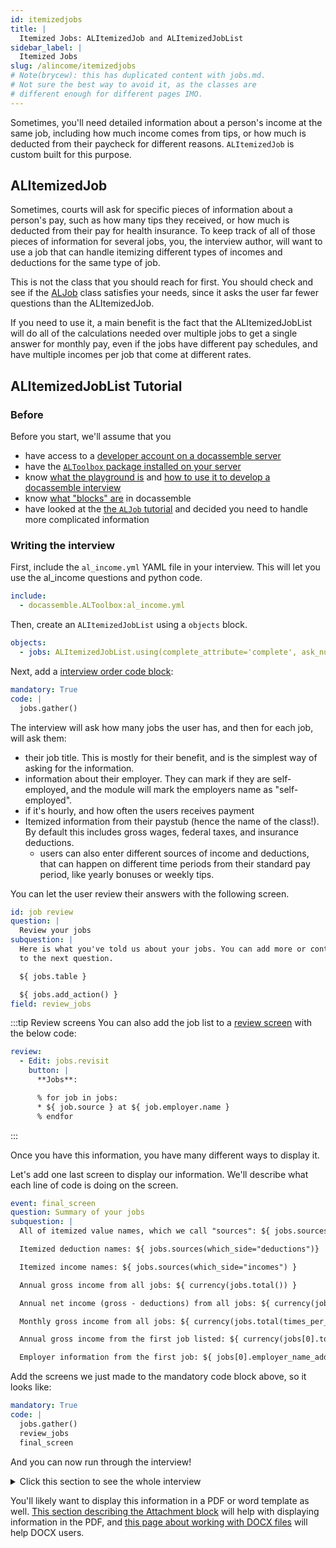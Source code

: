 ```yaml
---
id: itemizedjobs
title: |
  Itemized Jobs: ALItemizedJob and ALItemizedJobList
sidebar_label: |
  Itemized Jobs
slug: /alincome/itemizedjobs
# Note(brycew): this has duplicated content with jobs.md.
# Not sure the best way to avoid it, as the classes are
# different enough for different pages IMO.
---
```


Sometimes, you'll need detailed information about a person's
income at the same job, including how much income comes from tips, or
how much is deducted from their paycheck for different reasons. `ALItemizedJob` is custom built for this purpose.

## ALItemizedJob

Sometimes, courts will ask for specific pieces of information about a person's pay, such as how many tips they received, or how much is deducted from their pay for health insurance. To keep track of all of those pieces of information for several jobs, you, the interview author,
will want to use a job that can handle itemizing different types of incomes and deductions for the same type of job.

This is not the class that you should reach for first. You should
check and see if the [ALJob](jobs.md) class satisfies your needs, since it asks the user far fewer questions than the ALItemizedJob.

If you need to use it, a main benefit is the fact that the ALItemizedJobList
will do all of the calculations needed over multiple jobs to get a single answer for monthly pay, even if the jobs have different pay schedules, and have multiple incomes per job that come at different rates.

## ALItemizedJobList Tutorial

### Before

Before you start, we'll assume that you

* have access to a [developer account on a docassemble server](https://suffolklitlab.org/legal-tech-class/docs/classes/assembly-line/2020-assembly-line-assignment-1#before-you-get-started)
* have the [`ALToolbox` package installed on your server](https://suffolklitlab.org/docassemble-AssemblyLine-documentation/docs/installation#run-the-installation-script)
* know [what the playground is](https://suffolklitlab.org/legal-tech-class/docs/classes/docacon-2020/hello-world#introduction-to-the-docassemble-playground) and [how to use it to develop a docassemble interview](https://suffolklitlab.org/legal-tech-class/docs/classes/docacon-2020/hello-world#hello-world)
* know [what "blocks" are](https://suffolklitlab.org/legal-tech-class/docs/yaml#documents) in docassemble
* have looked at the [the `ALJob` tutorial](jobs.md) and decided you need to handle more complicated information

### Writing the interview

First, include the `al_income.yml` YAML file in your interview. This will let you use the al_income questions and python code.

```yml
include:
  - docassemble.ALToolbox:al_income.yml
```

Then, create an `ALItemizedJobList` using a `objects` block.

```yml
objects:
  - jobs: ALItemizedJobList.using(complete_attribute='complete', ask_number=True)
```

Next, add a [interview order code block](https://suffolklitlab.org/legal-tech-class/docs/practical-guide-docassemble/controlling-interview-order#the-interview-order-block):

```yml
mandatory: True
code: |
  jobs.gather()
```

The interview will ask how many jobs the user has, and then for each job, will ask them:

* their job title. This is mostly for their benefit, and is the simplest way of asking for the information.
* information about their employer. They can mark if they are self-employed, and the module will mark the employers name as
  "self-employed".
* if it's hourly, and how often the users receives payment
* Itemized information from their paystub (hence the name of the class!).
  By default this includes gross wages, federal taxes, and insurance deductions.
  * users can also enter different sources of income and deductions, that
    can happen on different time periods from their standard pay period, like yearly bonuses or weekly tips.

You can let the user review their answers with the following screen.

```yml
id: job review
question: |
  Review your jobs
subquestion: |
  Here is what you've told us about your jobs. You can add more or continue
  to the next question.

  ${ jobs.table }

  ${ jobs.add_action() }
field: review_jobs
```

:::tip Review screens
You can also add the job list to a [review screen](https://docassemble.org/docs/fields.html#review) with the below code:

```yml
review:
  - Edit: jobs.revisit
    button: |
      **Jobs**:

      % for job in jobs:
      * ${ job.source } at ${ job.employer.name }
      % endfor
```

:::

Once you have this information, you have many different ways to display it.

Let's add one last screen to display our information. We'll
describe what each line of code is doing on the screen.

```yml
event: final_screen
question: Summary of your jobs
subquestion: |
  All of itemized value names, which we call "sources": ${ jobs.sources() }

  Itemized deduction names: ${ jobs.sources(which_side="deductions")}

  Itemized income names: ${ jobs.sources(which_side="incomes") }

  Annual gross income from all jobs: ${ currency(jobs.total()) }

  Annual net income (gross - deductions) from all jobs: ${ currency(jobs.net_total()) }

  Monthly gross income from all jobs: ${ currency(jobs.total(times_per_year=12)) }

  Annual gross income from the first job listed: ${ currency(jobs[0].total()) }

  Employer information from the first job: ${ jobs[0].employer_name_address_phone() }
```

Add the screens we just made to the mandatory code block above, so it looks like:

```yml
mandatory: True
code: |
  jobs.gather()
  review_jobs
  final_screen
```

And you can now run through the interview!

<details>
<summary>Click this section to see the whole interview</summary>

```yml
---
include:
  - al_income.yml
---
objects:
  - jobs: ALItemizedJobList.using(complete_attribute='complete', ask_number=True)
---
mandatory: True
code: |
  jobs.gather()
  review_jobs
  final_screen
---
id: job review
question: |
  Review your jobs
subquestion: |
  Here is what you've told us about your jobs. You can add more or continue
  to the next question.

  ${ jobs.table }

  ${ jobs.add_action() }
field: review_jobs
---
event: final_screen
question: Summary of your jobs
subquestion: |
  All of itemized value names, which we call "sources": ${ jobs.sources() }

  Itemized deduction names: ${ jobs.sources(which_side="deductions")}

  Itemized income names: ${ jobs.sources(which_side="incomes") }

  Annual gross income from all jobs: ${ currency(jobs.total()) }

  Annual net income (gross - deductions) from all jobs: ${ currency(jobs.net_total()) }

  Monthly gross income from all jobs: ${ currency(jobs.total(times_per_year=12)) }

  Annual gross income from the first job listed: ${ currency(jobs[0].total()) }

  Employer information from the first job: ${ jobs[0].employer_name_address_phone() }
```

</details>

You'll likely want to display this information in a PDF or word template as well. [This section describing the Attachment block](https://suffolklitlab.org/docassemble-AssemblyLine-documentation/docs/generated_yaml#attachment-block) will help with displaying information in the PDF, and [this page about working with DOCX files](https://suffolklitlab.org/docassemble-AssemblyLine-documentation/docs/docx) will help DOCX users.
